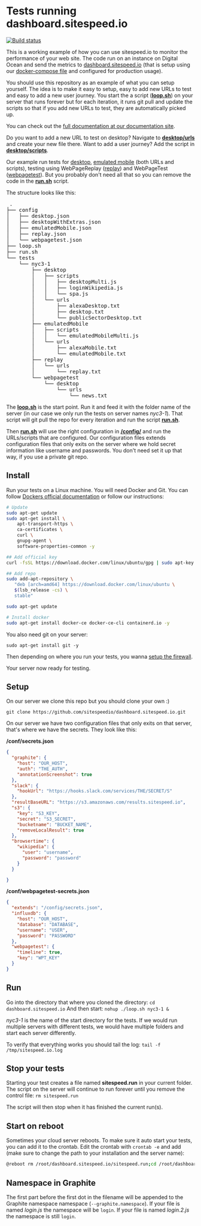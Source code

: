 # Tests running dashboard.sitespeed.io

[![Build status][travis-image]][travis-url]

This is a working example of how you can use sitespeed.io to monitor the performance of your web site. The code run on an instance on Digital Ocean and send the metrics to [dashboard.sitespeed.io](https://dashboard.sitespeed.io) (that is setup using our [docker-compose file](https://github.com/sitespeedio/sitespeed.io/blob/master/docker/docker-compose.yml) and configured for production usage).

You should use this repository as an example of what you can setup yourself. The idea is to make it easy to setup, easy to add new URLs to test and easy to add a new user journey. You start the a script ([**loop.sh**](https://github.com/sitespeedio/dashboard.sitespeed.io/blob/master/loop.sh)) on your server that runs forever but for each iteration, it runs git pull and update the scripts so that if you add new URLs to test, they are automatically picked up.

You can check out the [full documentation at our documentation site](https://www.sitespeed.io/documentation/sitespeed.io/continuously-run-your-tests/).

Do you want to add a new URL to test on desktop? Navigate to [**desktop/urls**](https://github.com/sitespeedio/dashboard.sitespeed.io/tree/master/nyc3-1/desktop/urls) and create your new file there. Want to add a user journey? Add the script in [**desktop/scripts**](https://github.com/sitespeedio/dashboard.sitespeed.io/tree/master/nyc3-1/desktop/scripts).

Our example run tests for [desktop](https://github.com/sitespeedio/dashboard.sitespeed.io/tree/master/nyc3-1/desktop), [emulated mobile](https://github.com/sitespeedio/dashboard.sitespeed.io/tree/master/nyc3-1/mobile) (both URLs and scripts), testing using WebPageReplay ([replay](https://github.com/sitespeedio/dashboard.sitespeed.io/tree/master/nyc3-1/replay/urls)) and WebPageTest ([webpagetest](https://github.com/sitespeedio/dashboard.sitespeed.io/tree/master/nyc3-1/webpagetest/urls)). But you probably don't need all that so you can remove the code in the [**run.sh**](https://github.com/sitespeedio/dashboard.sitespeed.io/blob/master/run.sh) script.

The structure looks like this:

<pre>
 .
├── config
│   ├── desktop.json
│   ├── desktopWithExtras.json
│   ├── emulatedMobile.json
│   ├── replay.json
│   └── webpagetest.json
├── loop.sh
├── run.sh
└── tests
    └── nyc3-1
        ├── desktop
        │   ├── scripts
        │   │   ├── desktopMulti.js
        │   │   ├── loginWikipedia.js
        │   │   └── spa.js
        │   └── urls
        │       ├── alexaDesktop.txt
        │       ├── desktop.txt
        │       └── publicSectorDesktop.txt
        ├── emulatedMobile
        │   ├── scripts
        │   │   └── emulatedMobileMulti.js
        │   └── urls
        │       ├── alexaMobile.txt
        │       └── emulatedMobile.txt
        ├── replay
        │   └── urls
        │       └── replay.txt
        └── webpagetest
            └── desktop
                └── urls
                    └── news.txt
</pre>

The [**loop.sh**](https://github.com/sitespeedio/dashboard.sitespeed.io/blob/master/loop.sh) is the start point. Run it and feed it with the folder name of the server (in our case we only run the tests on server names *nyc3-1*). That script will git pull the repo for every iteration and run the script [**run.sh**](https://github.com/sitespeedio/dashboard.sitespeed.io/blob/master/run.sh).

Then [**run.sh**](https://github.com/sitespeedio/dashboard.sitespeed.io/blob/master/run.sh) will use the right configuration in [**/config/**](https://github.com/sitespeedio/dashboard.sitespeed.io/tree/master/config) and run the URLs/scripts that are configured. Our configuration files extends configuration files that only exits on the server where we hold secret information like username and passwords. You don't need set it up that way, if you use a private git repo.

## Install
Run your tests on a Linux machine. You will need Docker and Git. You can follow [Dockers official documentation](https://docs.docker.com/install/linux/docker-ce/ubuntu/) or follow our instructions:

```bash
# Update
sudo apt-get update
sudo apt-get install \
    apt-transport-https \
    ca-certificates \
    curl \
    gnupg-agent \
    software-properties-common -y

## Add official key
curl -fsSL https://download.docker.com/linux/ubuntu/gpg | sudo apt-key add -

## Add repo
sudo add-apt-repository \
   "deb [arch=amd64] https://download.docker.com/linux/ubuntu \
   $(lsb_release -cs) \
   stable"

sudo apt-get update

# Install docker
sudo apt-get install docker-ce docker-ce-cli containerd.io -y
```

You also need git on your server:
```
sudo apt-get install git -y
```

Then depending on where you run your tests, you wanna [setup the firewall](https://www.digitalocean.com/community/tutorials/how-to-set-up-a-firewall-with-ufw-on-ubuntu-18-04).

Your server now ready for testing.

## Setup

On our server we clone this repo but you should clone your own :)
```
git clone https://github.com/sitespeedio/dashboard.sitespeed.io.git
```

On our server we have two configuration files that only exits on that server, that's where we have the secrets. They look like this:

**/conf/secrets.json**
```json
{
  "graphite": {
    "host": "OUR_HOST",
    "auth": "THE_AUTH",
    "annotationScreenshot": true
  },
  "slack": {
    "hookUrl": "https://hooks.slack.com/services/THE/SECRET/S"
  },
  "resultBaseURL": "https://s3.amazonaws.com/results.sitespeed.io",
  "s3": {
    "key": "S3_KEY",
    "secret": "S3_SECRET",
    "bucketname": "BUCKET_NAME",
    "removeLocalResult": true
  },
  "browsertime": {
    "wikipedia": {
      "user": "username",
      "password": "password"
    }
  }

}
```

**/conf/webpagetest-secrets.json**
```json
{
  "extends": "/config/secrets.json",
  "influxdb": {
    "host": "OUR_HOST",
    "database": "DATABASE",
    "username": "USER",
    "password": "PASSWORD"
  },
  "webpagetest": {
    "timeline": true,
    "key": "WPT_KEY"
  }
}
```

## Run

Go into the directory that where you cloned the directory: `cd dashboard.sitespeed.io`
And then start: `nohup ./loop.sh nyc3-1 &`

*nyc3-1* is the name of the start directory for the tests. If we would run multiple servers with different tests, we would have multiple folders and start each server differently.

To verify that everything works you should tail the log: `tail -f /tmp/sitespeed.io.log`

## Stop your tests

Starting your test creates a file named **sitespeed.run** in your current folder. The script on the server will continue to run forever until you remove the control file:
`rm sitespeed.run`

The script will then stop when it has finished the current run(s).

## Start on reboot
Sometimes your cloud server reboots. To make sure it auto start your tests, you can add it to the crontab. Edit the crontab with `crontab -e` and add (make sure to change the path to your installation and the server name):

```bash
@reboot rm /root/dashboard.sitespeed.io/sitespeed.run;cd /root/dashboard.sitespeed.io/ && ./loop.sh nyc3-1
```

## Namespace in Graphite

The first part before the first dot in the filename will be appended to the Graphite namespace namespace (`--graphite.namespace`). If your file is named *login.js* the namespace will be `login`. If your file is named *login.2.js* the namespace is still `login`.

[travis-image]: https://img.shields.io/travis/sitespeedio/dashboard.sitespeed.io.svg?style=flat-square
[travis-url]: https://travis-ci.org/sitespeedio/dashboard.sitespeed.io
